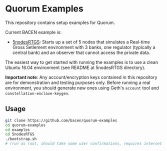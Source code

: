 # Quorum Examples

This repository contains setup examples for Quorum.

Current BACEN example is:
* [5nodesRTGS](https://github.com/bacen/quorum-examples/tree/master/examples/5nodesRTGS): Starts up a set of 5 nodes that simulates a Real-time Gross Setlement environment with 3 banks, one regulator (typically a central bank) and an observer that cannot access the private data. 

The easiest way to get started with running the examples is to use a clean Ubuntu 16.04 environment (see README at 5nodesRTGS directory).

**Important note**: Any account/encryption keys contained in this repository are for
demonstration and testing purposes only. Before running a real environment, you should
generate new ones using Geth's `account` tool and `constellation-enclave-keygen`.

## Usage
```sh
git clone https://github.com/bacen/quorum-examples
cd quorum-examples
cd examples
cd 5nodesRTGS
./bootstrap.sh
# (run as root, should take some user confirmations, requires internet connection)
```
